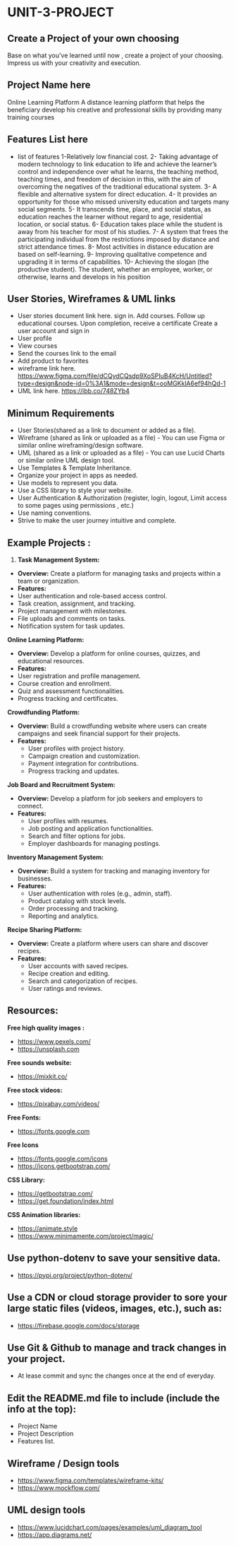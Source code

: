 # UNIT-3-PROJECT

## Create a Project of your own choosing

Base on what you’ve learned until now , create a project of your choosing. Impress us with your creativity and execution.


## Project Name here
Online Learning Platform
A distance learning platform that helps the beneficiary develop his creative and professional skills by providing many training courses
## Features List here
- list of features
1-Relatively low financial cost.
2- Taking advantage of modern technology to link education to life and achieve the learner’s control and independence over what he learns, the teaching method, teaching times, and freedom of decision in this, with the aim of overcoming the negatives of the traditional educational system.
3- A flexible and alternative system for direct education.
4- It provides an opportunity for those who missed university education and targets many social segments.
5- It transcends time, place, and social status, as education reaches the learner without regard to age, residential location, or social status.
6- Education takes place while the student is away from his teacher for most of his studies.
7- A system that frees the participating individual from the restrictions imposed by distance and strict attendance times.
8- Most activities in distance education are based on self-learning.
9- Improving qualitative competence and upgrading it in terms of capabilities.
10- Achieving the slogan (the productive student). The student, whether an employee, worker, or otherwise, learns and develops in his position
## User Stories, Wireframes & UML links
- User stories document link here.  sign in. Add courses. Follow up educational courses. Upon completion, receive a certificate
 Create a user account and sign in
- User profile
- View courses
- Send the courses link to the email
- Add product to favorites
- wireframe link here. https://www.figma.com/file/dCQydCQsdp9XoSPIuB4KcH/Untitled?type=design&node-id=0%3A1&mode=design&t=ooMGKklA6ef94hQd-1
- UML link here.   https://ibb.co/748ZYb4


## Minimum Requirements
- User Stories(shared as a link to document or added as a file).
- Wireframe (shared as link or uploaded as a file) - You can use Figma or similar online wireframing/design software.
- UML (shared as a link or uploaded as a file) - You can use Lucid Charts or similar online UML design tool.
- Use Templates & Template Inheritance.
- Organize your project in apps as needed.
- Use models to represent you data.
- Use a CSS library to style your website.
- User Authentication & Authorization (register, login, logout, Limit access to some pages using permissions , etc.)
- Use naming conventions.
- Strive to make the user journey intuitive and complete.


## Example Projects :


1. **Task Management System:**
- **Overview:** Create a platform for managing tasks and projects within a team or organization.
- **Features:**
- User authentication and role-based access control.
- Task creation, assignment, and tracking.
- Project management with milestones.
- File uploads and comments on tasks.
- Notification system for task updates.


**Online Learning Platform:**

- **Overview:** Develop a platform for online courses, quizzes, and educational resources.
- **Features:**
- User registration and profile management.
- Course creation and enrollment.
- Quiz and assessment functionalities.
- Progress tracking and certificates.




**Crowdfunding Platform:**

- **Overview:** Build a crowdfunding website where users can create campaigns and seek financial support for their projects.
- **Features:**
    - User profiles with project history.
    - Campaign creation and customization.
    - Payment integration for contributions.
    - Progress tracking and updates.

**Job Board and Recruitment System:**

- **Overview:** Develop a platform for job seekers and employers to connect.
- **Features:**
    - User profiles with resumes.
    - Job posting and application functionalities.
    - Search and filter options for jobs.
    - Employer dashboards for managing postings.


**Inventory Management System:**

- **Overview:** Build a system for tracking and managing inventory for businesses.
- **Features:**
    - User authentication with roles (e.g., admin, staff).
    - Product catalog with stock levels.
    - Order processing and tracking.
    - Reporting and analytics.


**Recipe Sharing Platform:**

- **Overview:** Create a platform where users can share and discover recipes.
- **Features:**
    - User accounts with saved recipes.
    - Recipe creation and editing.
    - Search and categorization of recipes.
    - User ratings and reviews.
      
## Resources:

**Free high quality images :**

- https://www.pexels.com/
- https://unsplash.com

**Free sounds website:**

- https://mixkit.co/

**Free stock videos:**

- https://pixabay.com/videos/

**Free Fonts:**

- https://fonts.google.com

**Free Icons**

- https://fonts.google.com/icons
- https://icons.getbootstrap.com/

**CSS Library:**

- https://getbootstrap.com/
- https://get.foundation/index.html

**CSS Animation libraries:**

- https://animate.style
- https://www.minimamente.com/project/magic/


## Use python-dotenv to save your sensitive data.
- https://pypi.org/project/python-dotenv/


## Use a CDN or cloud storage provider to sore your large static files (videos, images, etc.), such as:
- https://firebase.google.com/docs/storage



## Use Git & Github to manage and track changes in your project.
- At lease commit and sync the changes once at the end of everyday.



## Edit the README.md file to include (include the info at the top):
- Project Name
- Project Description
- Features list.

## Wireframe / Design tools
- https://www.figma.com/templates/wireframe-kits/
- https://www.mockflow.com/

## UML design tools
- https://www.lucidchart.com/pages/examples/uml_diagram_tool
- https://app.diagrams.net/

 
